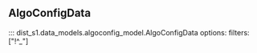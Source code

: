 ## AlgoConfigData

::: dist_s1.data_models.algoconfig_model.AlgoConfigData
    options:
      filters: ["!^_"]

